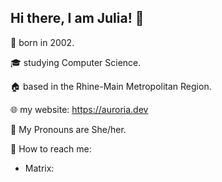 ## Hi there, I am Julia! :wave:

:older_woman: born in 2002.

:mortar_board: studying Computer Science.

:house: based in the Rhine-Main Metropolitan Region.

:globe_with_meridians: my website: https://auroria.dev

:couple: My Pronouns are She/her.

:speech_balloon: How to reach me: 
  - Matrix:  
